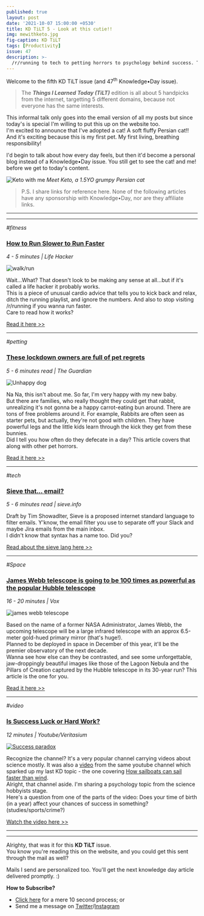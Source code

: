```yaml
---
published: true
layout: post
date: '2021-10-07 15:00:00 +0530'
title: KD TiLT 5 - Look at this cutie!!
img: mewithketo.jpg
fig-caption: KD TiLT
tags: [Productivity]
issue: 47
description: >-
  /r/running to tech to petting horrors to psychology behind success. This one is packed with stories.
---
```

Welcome to the fifth KD TiLT issue (and 47<sup>th</sup> Knowledge•Day issue).  

> The **_Things I Learned Today (TiLT)_** edition is all about 5 handpicks from the internet, targetting 5 different domains, because not everyone has the same interests.  

This informal talk only goes into the email version of all my posts but since today's is special I'm willing to put this up on the website too.  
I'm excited to announce that I've adopted a cat! A soft fluffy Persian cat!!  
And it's exciting because this is my first pet. My first living, breathing responsibility!  

I'd begin to talk about how every day feels, but then it'd become a personal blog instead of a Knowledge•Day issue. You still get to see the cat! and me! before we get to today's content.

![Keto with me]({{site.baseurl}}/assets/img/mewithketo.jpg)
_Meet Keto, a 1.5YO grumpy Persian cat_

> P.S. I share links for reference here. None of the following articles have any sponsorship with Knowledge•Day, nor are they affiliate links.  

-----
-----

_#fitness_
### [How to Run Slower to Run Faster](https://lifehacker.com/how-to-run-slower-to-run-faster-1847752652?utm_source=knowledgeday_newsletter)
_4 - 5 minutes | Life Hacker_

![walk/run](https://i.kinja-img.com/gawker-media/image/upload/c_fit,f_auto,g_center,pg_1,q_60,w_965/569fcc167e8acfc8927f212aa83a975e.jpg)  

Wait...What? That doesn't look to be making any sense at all...but if it's called a life hacker it probably works.  
This is a piece of unusual cardio advice that tells you to kick back and relax, ditch the running playlist, and ignore the numbers. And also to stop visiting /r/running if you wanna run faster.  
Care to read how it works?

[Read it here >>](https://lifehacker.com/how-to-run-slower-to-run-faster-1847752652?utm_source=knowledgeday_newsletter)  

--------

_#petting_
### [These lockdown owners are full of pet regrets](https://getpocket.com/explore/item/yappy-dogs-moody-cats-why-lockdown-owners-are-full-of-pet-regret?utm_source=knowledgeday_newsletter)
_5 - 6 minutes read | The Guardian_

![Unhappy dog](https://pocket-syndicated-images.s3.amazonaws.com/61413544bd467.jpg)  

Na Na, this isn't about me. So far, I'm very happy with my new baby.  
But there are families, who really thought they could get that rabbit, unrealizing it's not gonna be a happy carrot-eating bun around. There are tons of free problems around it. For example, Rabbits are often seen as starter pets, but actually, they're not good with children. They have powerful legs and the little kids learn through the kick they get from these bunnies.  
Did I tell you how often do they defecate in a day? This article covers that along with other pet horrors.  

[Read it here >>](https://getpocket.com/explore/item/yappy-dogs-moody-cats-why-lockdown-owners-are-full-of-pet-regret?utm_source=knowledgeday_newsletter)   

--------

_#tech_
### [Sieve that... email?](http://sieve.info/overview?utm_source=knowledgeday_newsletter)
_5 - 6 minutes read | sieve.info_

Draft by Tim Showadlter, Sieve is a proposed internet standard language to filter emails. Y'know, the email filter you use to separate off your Slack and maybe Jira emails from the main inbox.  
I didn't know that syntax has a name too. Did you?  

[Read about the sieve lang here >>](http://sieve.info/overview?utm_source=knowledgeday_newsletter)

--------

_#Space_
### [James Webb telescope is going to be 100 times as powerful as the popular Hubble telescope](https://www.vox.com/science-and-health/22664709/james-webb-space-telescope-launch-date-december-science-hubble?utm_source=knowledgeday_newsletter)
_16 - 20 minutes | Vox_

![james webb telescope](https://cdn.vox-cdn.com/thumbor/YXEO1ytzTrrFO6kWowWkr08B0nM=/0x0:1414x957/920x0/filters:focal(0x0:1414x957):format(webp):no_upscale()/cdn.vox-cdn.com/uploads/chorus_asset/file/22863755/JWST_HST_primary_mirrors.jpeg)

Based on the name of a former NASA Administrator, James Webb, the upcoming telescope will be a large infrared telescope with an approx 6.5-meter gold-hued primary mirror (that's huge!).  
Planned to be deployed in space in December of this year, it'll be the premier observatory of the next decade.  
Wanna see how else can they be contrasted, and see some unforgettable, jaw-droppingly beautiful images like those of the Lagoon Nebula and the Pillars of Creation captured by the Hubble telescope in its 30-year run? This article is the one for you.

[Read it here >>](https://www.vox.com/science-and-health/22664709/james-webb-space-telescope-launch-date-december-science-hubble?utm_source=knowledgeday_newsletter)

------

_#video_
### [Is Success Luck or Hard Work?](https://www.youtube.com/watch?v=3LopI4YeC4I?utm_source=knowledgeday_newsletter)
_12 minutes | Youtube/Veritasium_

[![Success paradox](https://i3.ytimg.com/vi/3LopI4YeC4I/hqdefault.jpg)](https://www.youtube.com/watch?v=3LopI4YeC4I?utm_source=knowledgeday_newsletter)

Recognize the channel? It's a very popular channel carrying videos about science mostly. It was also a [video](https://www.youtube.com/watch?v=jyQwgBAaBag) from the same youtube channel which sparked up my last KD topic - the one covering [How sailboats can sail faster than wind](https://knowledgeday.in/sailboat-wind-relation/).  
Alright, that channel aside. I'm sharing a psychology topic from the science hobbyists stage.  
Here's a question from one of the parts of the video: Does your time of birth (in a year) affect your chances of success in something? (studies/sports/crime?)  

[Watch the video here >>](https://www.youtube.com/watch?v=3LopI4YeC4I?utm_source=knowledgeday_newsletter)  

------
------

Alrighty, that was it for this **KD TiLT** issue.   
You know you're reading this on the website, and you could get this sent through the mail as well?  

Mails I send are personalized too. You'll get the next knowledge day article delivered promptly. :)  

**How to Subscribe?**  
- [Click here](https://knowledgeday.in/signup/) for a mere 10 second process; or    
- Send me a message on [Twitter](https://twitter.com/knowledgedaynl)/[Instagram](http://instagram.com/knowledgedaynl)  
